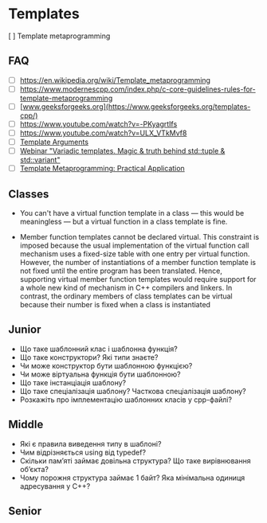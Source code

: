 # Templates

[ ] Template metaprogramming

## FAQ

- [ ] https://en.wikipedia.org/wiki/Template_metaprogramming
- [ ] https://www.modernescpp.com/index.php/c-core-guidelines-rules-for-template-metaprogramming
- [ ] [www.geeksforgeeks.org](https://www.geeksforgeeks.org/templates-cpp/)
- [ ] https://www.youtube.com/watch?v=-PKyagrtIfs
- [ ] https://www.youtube.com/watch?v=ULX_VTkMvf8
- [ ] [Template Arguments](https://www.linkedin.com/pulse/template-arguments-rainer-grimm/?trackingId=SI5WFEOiON2PvHjhlbAPyA%3D%3D)
- [ ] [Webinar "Variadic templates. Magic & truth behind std::tuple & std::variant"](https://www.youtube.com/watch?v=9rp3MhMHpxI)
- [ ] [Template Metaprogramming: Practical Application](https://www.youtube.com/watch?v=4YC6_77-iEY)

## Classes

* You can't have a virtual function template in a class — this would be meaningless —
but a virtual function in a class template is fine.

* Member function templates cannot be declared virtual. This constraint is imposed because the usual implementation of the virtual function call mechanism uses a fixed-size table with one entry per virtual function. However, the number of instantiations of a member function template is not fixed until the entire program has been translated. Hence, supporting virtual member function templates would require support for a whole new kind of mechanism in C++ compilers and linkers. In contrast, the ordinary members of class templates can be virtual because their number is fixed when a class is instantiated

## Junior

- Що таке шаблонний клас і шаблонна функція?
- Що таке конструктори? Які типи знаєте?
- Чи може конструктор бути шаблонною функцією?
- Чи може віртуальна функція бути шаблонною?
- Що таке інстанціація шаблону?
- Що таке спеціалізація шаблону? Часткова спеціалізація шаблону?
- Розкажіть про імплементацію шаблонних класів у срр-файлі?

## Middle

- Які є правила виведення типу в шаблоні?
- Чим відрізняється using від typedef?
- Скільки пам’яті займає довільна структура? Що таке вирівнювання об’єкта?
- Чому порожня структура займає 1 байт? Яка мінімальна одиниця адресування у С++?

## Senior
